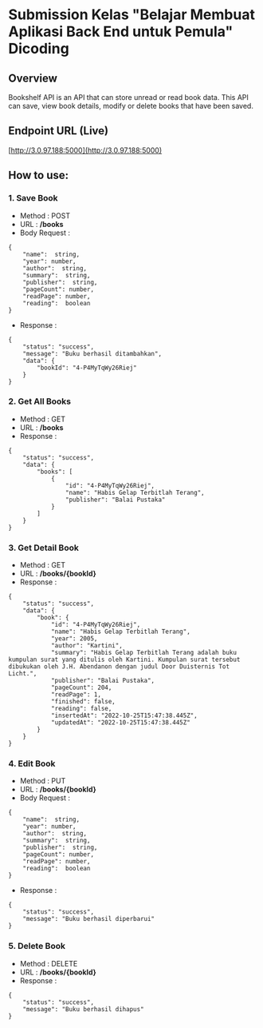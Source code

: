 # Submission Kelas "Belajar Membuat Aplikasi Back End untuk Pemula" Dicoding
## Overview
Bookshelf API is an API that can store unread or read book data. This API can save, view book details, modify or delete books that have been saved.

## Endpoint URL (Live)
[http://3.0.97.188:5000](http://3.0.97.188:5000)

## How to use:
### 1. Save Book
- Method : POST
- URL :  **/books**
- Body Request :
```
{
    "name":  string,
    "year": number,
    "author":  string,
    "summary":  string,
    "publisher":  string,
    "pageCount": number,
    "readPage": number,
    "reading":  boolean
}
```
- Response :
```
{
    "status": "success",
    "message": "Buku berhasil ditambahkan",
    "data": {
        "bookId": "4-P4MyTqWy26Riej"
    }
}
```

### 2. Get All Books
- Method : GET
- URL :  **/books**
- Response :
```
{
    "status": "success",
    "data": {
        "books": [
            {
                "id": "4-P4MyTqWy26Riej",
                "name": "Habis Gelap Terbitlah Terang",
                "publisher": "Balai Pustaka"
            }
        ]
    }
}
```

### 3. Get Detail Book
- Method : GET
- URL :  **/books/{bookId}**
- Response :
```
{
    "status": "success",
    "data": {
        "book": {
            "id": "4-P4MyTqWy26Riej",
            "name": "Habis Gelap Terbitlah Terang",
            "year": 2005,
            "author": "Kartini",
            "summary": "Habis Gelap Terbitlah Terang adalah buku kumpulan surat yang ditulis oleh Kartini. Kumpulan surat tersebut dibukukan oleh J.H. Abendanon dengan judul Door Duisternis Tot Licht.",
            "publisher": "Balai Pustaka",
            "pageCount": 204,
            "readPage": 1,
            "finished": false,
            "reading": false,
            "insertedAt": "2022-10-25T15:47:38.445Z",
            "updatedAt": "2022-10-25T15:47:38.445Z"
        }
    }
}
```

### 4. Edit Book
- Method : PUT
- URL :  **/books/{bookId}**
- Body Request :
```
{
    "name":  string,
    "year": number,
    "author":  string,
    "summary":  string,
    "publisher":  string,
    "pageCount": number,
    "readPage": number,
    "reading":  boolean
}
```
- Response :
```
{
    "status": "success",
    "message": "Buku berhasil diperbarui"
}
```

### 5. Delete Book
- Method : DELETE
- URL :  **/books/{bookId}**
- Response :
```
{
    "status": "success",
    "message": "Buku berhasil dihapus"
}
```
